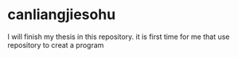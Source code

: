 # canliangjiesohu
I will finish my thesis in this repository. it is first time for me that use repository to creat a program
